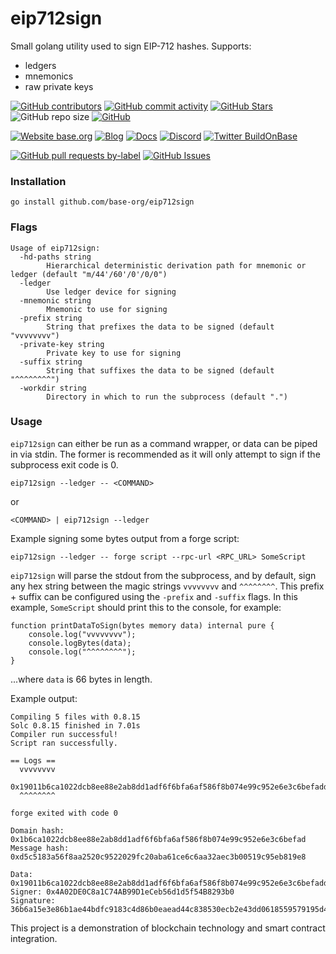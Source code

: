 # eip712sign

Small golang utility used to sign EIP-712 hashes. Supports:

- ledgers
- mnemonics
- raw private keys

<!-- Badge row 1 - status -->

[![GitHub contributors](https://img.shields.io/github/contributors/base-org/eip712sign)](https://github.com/base-org/eip712sign/graphs/contributors)
[![GitHub commit activity](https://img.shields.io/github/commit-activity/w/base-org/eip712sign)](https://github.com/base-org/eip712sign/graphs/contributors)
[![GitHub Stars](https://img.shields.io/github/stars/base-org/eip712sign.svg)](https://github.com/base-org/eip712sign/stargazers)
![GitHub repo size](https://img.shields.io/github/repo-size/base-org/eip712sign)
[![GitHub](https://img.shields.io/github/license/base-org/eip712sign?color=blue)](https://github.com/base-org/eip712sign/blob/main/LICENSE)

<!-- Badge row 2 - links and profiles -->

[![Website base.org](https://img.shields.io/website-up-down-green-red/https/base.org.svg)](https://base.org)
[![Blog](https://img.shields.io/badge/blog-up-green)](https://base.mirror.xyz/)
[![Docs](https://img.shields.io/badge/docs-up-green)](https://docs.base.org/)
[![Discord](https://img.shields.io/discord/1067165013397213286?label=discord)](https://base.org/discord)
[![Twitter BuildOnBase](https://img.shields.io/twitter/follow/BuildOnBase?style=social)](https://twitter.com/BuildOnBase)

<!-- Badge row 3 - detailed status -->

[![GitHub pull requests by-label](https://img.shields.io/github/issues-pr-raw/base-org/eip712sign)](https://github.com/base-org/eip712sign/pulls)
[![GitHub Issues](https://img.shields.io/github/issues-raw/base-org/eip712sign.svg)](https://github.com/base-org/eip712sign/issues)

### Installation

```shell
go install github.com/base-org/eip712sign
```

### Flags

```shell
Usage of eip712sign:
  -hd-paths string
    	Hierarchical deterministic derivation path for mnemonic or ledger (default "m/44'/60'/0'/0/0")
  -ledger
    	Use ledger device for signing
  -mnemonic string
    	Mnemonic to use for signing
  -prefix string
    	String that prefixes the data to be signed (default "vvvvvvvv")
  -private-key string
    	Private key to use for signing
  -suffix string
    	String that suffixes the data to be signed (default "^^^^^^^^")
  -workdir string
    	Directory in which to run the subprocess (default ".")
```

### Usage

`eip712sign` can either be run as a command wrapper, or data can be piped in via stdin.
The former is recommended as it will only attempt to sign if the subprocess exit code is 0.

```shell
eip712sign --ledger -- <COMMAND>
```

or

```shell
<COMMAND> | eip712sign --ledger
```

Example signing some bytes output from a forge script:

```shell
eip712sign --ledger -- forge script --rpc-url <RPC_URL> SomeScript
```

`eip712sign` will parse the stdout from the subprocess, and by default, sign any hex string between the magic strings `vvvvvvvv` and `^^^^^^^^`.
This prefix + suffix can be configured using the `-prefix` and `-suffix` flags.
In this example, `SomeScript` should print this to the console, for example:

```solidity
function printDataToSign(bytes memory data) internal pure {
    console.log("vvvvvvvv");
    console.logBytes(data);
    console.log("^^^^^^^^");
}
```

...where `data` is 66 bytes in length.

Example output:

```shell
Compiling 5 files with 0.8.15
Solc 0.8.15 finished in 7.01s
Compiler run successful!
Script ran successfully.

== Logs ==
  vvvvvvvv
  0x19011b6ca1022dcb8ee88e2ab8dd1adf6f6bfa6af586f8b074e99c952e6e3c6befadd5c5183a56f8aa2520c9522029fc20aba61ce6c6aa32aec3b00519c95eb819e8
  ^^^^^^^^

forge exited with code 0

Domain hash: 0x1b6ca1022dcb8ee88e2ab8dd1adf6f6bfa6af586f8b074e99c952e6e3c6befad
Message hash: 0xd5c5183a56f8aa2520c9522029fc20aba61ce6c6aa32aec3b00519c95eb819e8

Data: 0x19011b6ca1022dcb8ee88e2ab8dd1adf6f6bfa6af586f8b074e99c952e6e3c6befadd5c5183a56f8aa2520c9522029fc20aba61ce6c6aa32aec3b00519c95eb819e8
Signer: 0x4A02DE0C8a1C74AB99D1eCeb56d1d5f54B8293b0
Signature: 36b6a15e3e86b1ae44bdfc9183c4d86b0eaead44c838530ecb2e43dd0618559579195d42fe63868a44ee0279feef0181b1a9ed3b0faa89bf1ebd48b0f48f54bc1c
```
This project is a demonstration of blockchain technology and smart contract integration.

